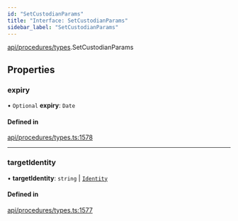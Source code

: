 ```yaml
---
id: "SetCustodianParams"
title: "Interface: SetCustodianParams"
sidebar_label: "SetCustodianParams"
---
```


[api/procedures/types](../../../../../modules/API/Procedures/Types/Types.md).SetCustodianParams

## Properties

### expiry

• `Optional` **expiry**: `Date`

#### Defined in

[api/procedures/types.ts:1578](https://github.com/PolymeshAssociation/polymesh-sdk/blob/88db4a911/src/api/procedures/types.ts#L1578)

___

### targetIdentity

• **targetIdentity**: `string` \| [`Identity`](../../../../../classes/API/Entities/Identity/Identity.md)

#### Defined in

[api/procedures/types.ts:1577](https://github.com/PolymeshAssociation/polymesh-sdk/blob/88db4a911/src/api/procedures/types.ts#L1577)
